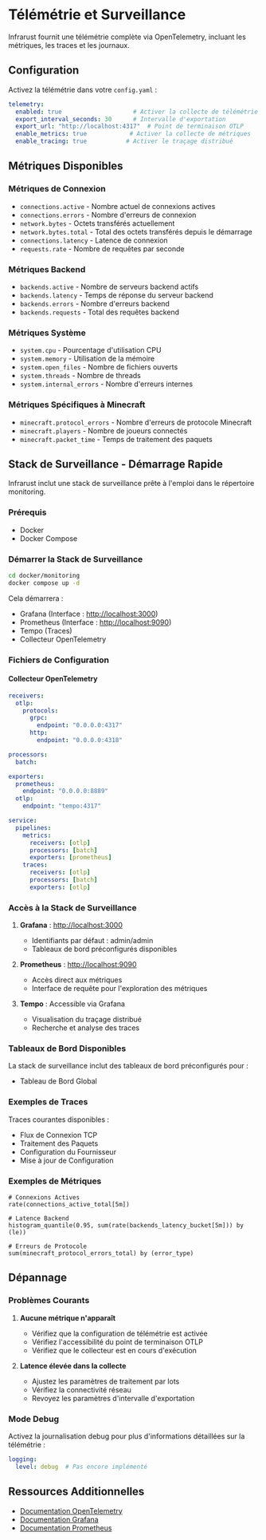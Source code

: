 # Télémétrie et Surveillance

Infrarust fournit une télémétrie complète via OpenTelemetry, incluant les métriques, les traces et les journaux.

## Configuration

Activez la télémétrie dans votre `config.yaml` :

```yaml
telemetry:
  enabled: true                    # Activer la collecte de télémétrie
  export_interval_seconds: 30      # Intervalle d'exportation
  export_url: "http://localhost:4317"  # Point de terminaison OTLP
  enable_metrics: true            # Activer la collecte de métriques
  enable_tracing: true           # Activer le traçage distribué
```

## Métriques Disponibles

### Métriques de Connexion

- `connections.active` - Nombre actuel de connexions actives
- `connections.errors` - Nombre d'erreurs de connexion
- `network.bytes` - Octets transférés actuellement
- `network.bytes.total` - Total des octets transférés depuis le démarrage
- `connections.latency` - Latence de connexion
- `requests.rate` - Nombre de requêtes par seconde

### Métriques Backend

- `backends.active` - Nombre de serveurs backend actifs
- `backends.latency` - Temps de réponse du serveur backend
- `backends.errors` - Nombre d'erreurs backend
- `backends.requests` - Total des requêtes backend

### Métriques Système

- `system.cpu` - Pourcentage d'utilisation CPU
- `system.memory` - Utilisation de la mémoire
- `system.open_files` - Nombre de fichiers ouverts
- `system.threads` - Nombre de threads
- `system.internal_errors` - Nombre d'erreurs internes

### Métriques Spécifiques à Minecraft

- `minecraft.protocol_errors` - Nombre d'erreurs de protocole Minecraft
- `minecraft.players` - Nombre de joueurs connectés
- `minecraft.packet_time` - Temps de traitement des paquets

## Stack de Surveillance - Démarrage Rapide

Infrarust inclut une stack de surveillance prête à l'emploi dans le répertoire monitoring.

### Prérequis

- Docker
- Docker Compose

### Démarrer la Stack de Surveillance

```bash
cd docker/monitoring
docker compose up -d
```

Cela démarrera :

- Grafana (Interface : <http://localhost:3000>)
- Prometheus (Interface : <http://localhost:9090>)
- Tempo (Traces)
- Collecteur OpenTelemetry

### Fichiers de Configuration

#### Collecteur OpenTelemetry

```yaml
receivers:
  otlp:
    protocols:
      grpc:
        endpoint: "0.0.0.0:4317"
      http:
        endpoint: "0.0.0.0:4318"

processors:
  batch:

exporters:
  prometheus:
    endpoint: "0.0.0.0:8889"
  otlp:
    endpoint: "tempo:4317"

service:
  pipelines:
    metrics:
      receivers: [otlp]
      processors: [batch]
      exporters: [prometheus]
    traces:
      receivers: [otlp]
      processors: [batch]
      exporters: [otlp]
```

### Accès à la Stack de Surveillance

1. **Grafana** : <http://localhost:3000>
   - Identifiants par défaut : admin/admin
   - Tableaux de bord préconfigurés disponibles

2. **Prometheus** : <http://localhost:9090>
   - Accès direct aux métriques
   - Interface de requête pour l'exploration des métriques

3. **Tempo** : Accessible via Grafana
   - Visualisation du traçage distribué
   - Recherche et analyse des traces

### Tableaux de Bord Disponibles

La stack de surveillance inclut des tableaux de bord préconfigurés pour :

- Tableau de Bord Global

### Exemples de Traces

Traces courantes disponibles :

- Flux de Connexion TCP
- Traitement des Paquets
- Configuration du Fournisseur
- Mise à jour de Configuration

### Exemples de Métriques

```promql
# Connexions Actives
rate(connections_active_total[5m])

# Latence Backend
histogram_quantile(0.95, sum(rate(backends_latency_bucket[5m])) by (le))

# Erreurs de Protocole
sum(minecraft_protocol_errors_total) by (error_type)
```

## Dépannage

### Problèmes Courants

1. **Aucune métrique n'apparaît**
   - Vérifiez que la configuration de télémétrie est activée
   - Vérifiez l'accessibilité du point de terminaison OTLP
   - Vérifiez que le collecteur est en cours d'exécution

2. **Latence élevée dans la collecte**
   - Ajustez les paramètres de traitement par lots
   - Vérifiez la connectivité réseau
   - Revoyez les paramètres d'intervalle d'exportation

### Mode Debug

Activez la journalisation debug pour plus d'informations détaillées sur la télémétrie :

```yaml
logging:
  level: debug  # Pas encore implémenté
```

## Ressources Additionnelles

- [Documentation OpenTelemetry](https://opentelemetry.io/docs/)
- [Documentation Grafana](https://grafana.com/docs/)
- [Documentation Prometheus](https://prometheus.io/docs/)
